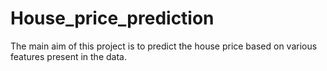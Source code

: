 # House_price_prediction
The main aim of this project is to predict the house price based on various features present in the data. 
